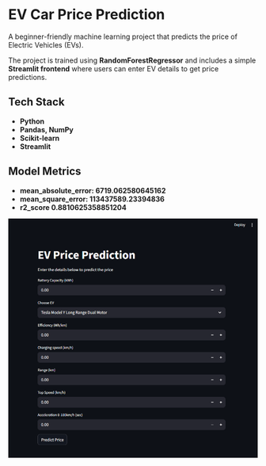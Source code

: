 # EV Car Price Prediction

A beginner-friendly machine learning project that predicts the price of Electric Vehicles (EVs).

The project is trained using **RandomForestRegressor** and includes a simple **Streamlit frontend** where users can enter EV details to get price predictions.

## Tech Stack

- **Python**
- **Pandas, NumPy**
- **Scikit-learn**
- **Streamlit**

## Model Metrics

- **mean_absolute_error: 6719.062580645162**
- **mean_square_error: 113437589.23394836**
- **r2_score 0.8810625358851204**

![alt text](img.PNG)